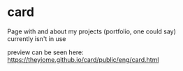 # card
Page with and about my projects (portfolio, one could say)<br>
currently isn't in use

preview can be seen here:
https://theyiome.github.io/card/public/eng/card.html
